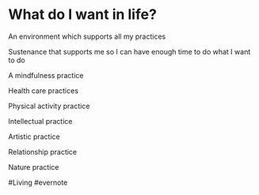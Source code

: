 # What do I want in life?

An environment which supports all my practices

Sustenance that supports me so I can have enough time to do what I want to do

A mindfulness practice

Health care practices

Physical activity practice

Intellectual practice

Artistic practice

Relationship practice

Nature practice

\#Living #evernote

